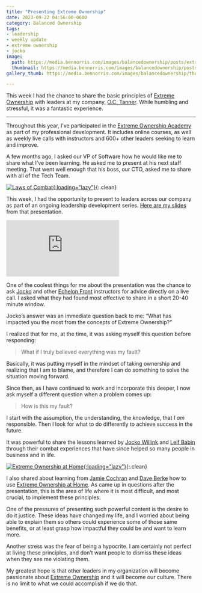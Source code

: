 ```yaml
---
title: "Presenting Extreme Ownership"
date: 2023-09-22 04:56:00-0600
category: Balanced Ownership
tags:
- leadership
- weekly update
- extreme ownership
- jocko
image: 
  path: https://media.bennorris.com/images/balancedownership/posts/extreme-ownership-course.jpeg
  thumbnail: https://media.bennorris.com/images/balancedownership/posts/thumbnails/extreme-ownership-course.jpeg
gallery_thumb: https://media.bennorris.com/images/balancedownership/thumbs/extreme-ownership-course.jpeg

---
```



This week I had the chance to share the basic principles of [Extreme Ownership](https://bennorris.com/tags/extreme-ownership/) with leaders at my company, [O.C. Tanner](https://www.octanner.com). While humbling and stressful, it was a fantastic experience.

***

Throughout this year, I’ve participated in the [Extreme Ownership Academy](https://academy.echelonfront.com/) as part of my professional development. It includes online courses, as well as weekly live calls with instructors and 600+ other leaders seeking to learn and improve.

A few months ago, I asked our VP of Software how he would like me to share what I’ve been learning. He asked me to present at his next staff meeting. That went well enough that his boss, our CTO, asked me to share with all of the Tech Team.

[![Laws of Combat](https://media.bennorris.com/images/bennorris/presentations/extreme-ownership.jpg){:loading="lazy"}](https://bennorris.com/presentations/extreme-ownership){:.clean}

This week, I had the opportunity to present to leaders across our company as part of an ongoing leadership development series. [Here are my slides](https://bennorris.com/presentations/extreme-ownership) from that presentation.

<div class="embed-responsive embed-responsive-16by9">
  <iframe class="embed-responsive-item" src="https://bennorris.com/speaking/oct-eo/" frameborder="0"></iframe>
</div>

One of the coolest things for me about the presentation was the chance to ask [Jocko](https://bennorris.com/tags/jocko/) and other [Echelon Front](https://echelonfront.com/) instructors for advice directly on a live call. I asked what they had found most effective to share in a short 20-40 minute window.

Jocko’s answer was an immediate question back to me: “What has impacted you the most from the concepts of Extreme Ownership?”

I realized that for me, at the time, it was asking myself this question before responding:

> What if I truly believed everything was my fault?

Basically, it was putting myself in the mindset of taking ownership and realizing that I am to blame, and therefore I can do something to solve the situation moving forward.

Since then, as I have continued to work and incorporate this deeper, I now ask myself a different question when a problem comes up:

> How is this my fault?

I start with the assumption, the understanding, the knowledge, that *I am* responsible. Then I look for what to do differently to achieve success in the future.

It was powerful to share the lessons learned by [Jocko Willink](https://echelonfront.com/instructors/jocko-willink/) and [Leif Babin](https://echelonfront.com/instructors/leif-babin/) through their combat experiences that have since helped so many people in business and in life.

[![Extreme Ownership at Home](https://media.bennorris.com/images/balancedownership/posts/extreme-ownership-at-home.jpg){:loading="lazy"}](https://academy.echelonfront.com/courses/extreme-ownership-at-home-live/){:.clean}

I also shared about learning from [Jamie Cochran](https://echelonfront.com/instructors/jamie-cochran/) and [Dave Berke](https://echelonfront.com/instructors/dave-berke/) how to use [Extreme Ownership at Home](https://academy.echelonfront.com/courses/extreme-ownership-at-home-live/). As came up in questions after the presentation, this is the area of life where it is most difficult, and most crucial, to implement these principles.

One of the pressures of presenting such powerful content is the desire to do it justice. These ideas have changed my life, and I worried about being able to explain them so others could experience some of those same benefits, or at least grasp how impactful they could be and want to learn more.

Another stress was the fear of being a hypocrite. I am certainly not perfect at living these principles, and don’t want people to dismiss these ideas when they see me violating them.

My greatest hope is that other leaders in my organization will become passionate about [Extreme Ownership](https://bennorris.com/tags/extreme-ownership) and it will become our culture. There is no limit to what we could accomplish if we do that.



